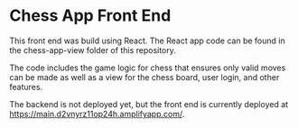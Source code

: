 # Chess App Front End

This front end was build using React.  The React app code can be found in the chess-app-view folder of this repository.

The code includes the game logic for chess that ensures only valid moves can be made as well as a view for the chess board, user login, and other features.

The backend is not deployed yet, but the front end is currently deployed at https://main.d2vnyrz11op24h.amplifyapp.com/.

